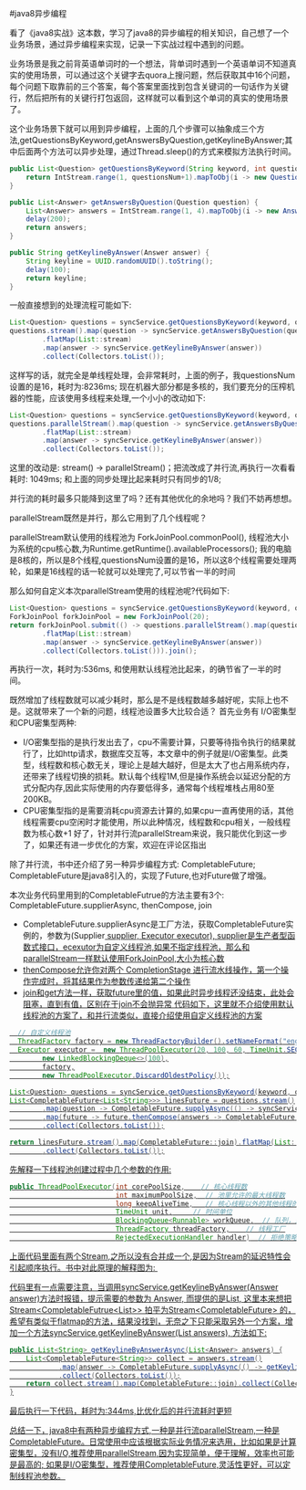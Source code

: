 #java8异步编程

看了《java8实战》这本数，学习了java8的异步编程的相关知识，自己想了一个业务场景，通过异步编程来实现，记录一下实战过程中遇到的问题。

业务场景是我之前背英语单词时的一个想法，背单词时遇到一个英语单词不知道真实的使用场景，可以通过这个关键字去quora上搜问题，然后获取其中16个问题，每个问题下取靠前的三个答案，每个答案里面找到包含关键词的一句话作为关键行，然后把所有的关键行打包返回，这样就可以看到这个单词的真实的使用场景了。

这个业务场景下就可以用到异步编程，上面的几个步骤可以抽象成三个方法,getQuestionsByKeyword,getAnswersByQuestion,getKeylineByAnswer;其中后面两个方法可以异步处理，通过Thread.sleep()的方式来模拟方法执行时间。


```java
public List<Question> getQuestionsByKeyword(String keyword, int questionsNum){
    return IntStream.range(1, questionsNum+1).mapToObj(i -> new Question()).collect(Collectors.toList());
}

public List<Answer> getAnswersByQuestion(Question question) {
    List<Answer> answers = IntStream.range(1, 4).mapToObj(i -> new Answer()).collect(Collectors.toList());
    delay(200);
    return answers;
}

public String getKeylineByAnswer(Answer answer) {
    String keyline = UUID.randomUUID().toString();
    delay(100);
    return keyline;
}

```


一般直接想到的处理流程可能如下:
```java
List<Question> questions = syncService.getQuestionsByKeyword(keyword, questionsNum);
questions.stream().map(question -> syncService.getAnswersByQuestion(question))
        .flatMap(List::stream)
        .map(answer -> syncService.getKeylineByAnswer(answer))
        .collect(Collectors.toList());
```

这样写的话，就完全是单线程处理，会非常耗时，上面的例子，我questionsNum设置的是16，耗时为:8236ms; 现在机器大部分都是多核的，我们要充分的压榨机器的性能，应该使用多线程来处理,一个小小的改动如下:
```java
List<Question> questions = syncService.getQuestionsByKeyword(keyword, questionsNum);
questions.parallelStream().map(question -> syncService.getAnswersByQuestion(question))
        .flatMap(List::stream)
        .map(answer -> syncService.getKeylineByAnswer(answer))
        .collect(Collectors.toList());
```
这里的改动是: stream() -> parallelStream()；把流改成了并行流,再执行一次看看耗时: 1049ms; 和上面的同步处理比起来耗时只有同步的1/8;

并行流的耗时最多只能降到这里了吗？还有其他优化的余地吗？我们不妨再想想。

parallelStream既然是并行，那么它用到了几个线程呢？

parallelStream默认使用的线程池为 ForkJoinPool.commonPool(), 线程池大小为系统的cpu核心数,为Runtime.getRuntime().availableProcessors(); 我的电脑是8核的，所以是8个线程,questionsNum设置的是16，所以这8个线程需要处理两轮，如果是16线程的话一轮就可以处理完了,可以节省一半的时间

那么如何自定义本次parallelStream使用的线程池呢?代码如下:

```java
List<Question> questions = syncService.getQuestionsByKeyword(keyword, questionsNum);
ForkJoinPool forkJoinPool = new ForkJoinPool(20);
return forkJoinPool.submit(() -> questions.parallelStream().map(question -> syncService.getAnswersByQuestion(question))
        .flatMap(List::stream)
        .map(answer -> syncService.getKeylineByAnswer(answer))
        .collect(Collectors.toList())).join();
```
再执行一次，耗时为:536ms, 和使用默认线程池比起来，的确节省了一半的时间。

既然增加了线程数就可以减少耗时，那么是不是线程数越多越好呢，实际上也不是。这就带来了一个新的问题，线程池设置多大比较合适？
首先业务有 I/O密集型和CPU密集型两种:

- I/O密集型指的是执行发出去了，cpu不需要计算，只要等待指令执行的结果就行了，比如http请求，数据库交互等，本文章中的例子就是I/O密集型。此类型，线程数和核心数无关，理论上是越大越好，但是太大了也占用系统内存，还带来了线程切换的损耗。默认每个线程1M,但是操作系统会以延迟分配的方式分配内存,因此实际使用的内存要低得多，通常每个线程堆栈占用80至200KB。
- CPU密集型指的是需要消耗cpu资源去计算的,如果cpu一直再使用的话，其他线程需要cpu空闲时才能使用，所以此种情况，线程数和cpu相关，一般线程数为核心数+1
  好了，针对并行流parallelStream来说，我只能优化到这一步了，如果还有进一步优化的方案，欢迎在评论区指出



除了并行流，书中还介绍了另一种异步编程方式: CompletableFuture; CompletableFuture是java8引入的，实现了Future,也对Future做了增强。

本次业务代码里用到的CompletableFutrue的方法主要有3个: CompletableFuture.supplierAsync, thenCompose, join

- CompletableFuture.supplierAsync是工厂方法，获取CompletableFuture实例的，参数为(Supplier<U> supplier, Executor executor), supplier是生产者型函数式接口，ecexutor为自定义线程池,如果不指定线程池，那么和parallelStream一样默认使用ForkJoinPool,大小为核心数
- thenCompose允许你对两个 CompletionStage 进行流水线操作，第一个操作完成时，将其结果作为参数传递给第二个操作
- join和get方法一样，获取future里的值，如果此时异步线程还没结束，此处会阻塞，直到有值，区别在于join不会抛异常
  代码如下，这里就不介绍使用默认线程池的方案了，和并行流类似，直接介绍使用自定义线程池的方案
```java
  // 自定义线程池
  ThreadFactory factory = new ThreadFactoryBuilder().setNameFormat("englishLearning-pool-%d").build();
  Executor executor =  new ThreadPoolExecutor(20, 100, 60, TimeUnit.SECONDS,
        new LinkedBlockingDeque<>(100),
        factory,
        new ThreadPoolExecutor.DiscardOldestPolicy());

List<Question> questions = syncService.getQuestionsByKeyword(keyword, questionsNum);
List<CompletableFuture<List<String>>> linesFuture = questions.stream()
        .map(question -> CompletableFuture.supplyAsync(() -> syncService.getAnswersByQuestion(question), ThreadPoolUtil.getEnglishLearningPool()))
        .map(future -> future.thenCompose(answers -> CompletableFuture.supplyAsync(() -> syncService.getKeylineByAnswerAsync(answers), ThreadPoolUtil.getEnglishLearningPool())))
        .collect(Collectors.toList());

return linesFuture.stream().map(CompletableFuture::join).flatMap(List::stream)
        .collect(Collectors.toList());
```
先解释一下线程池创建过程中几个参数的作用:
```java
public ThreadPoolExecutor(int corePoolSize,    // 核心线程数
                          int maximumPoolSize,  // 池里允许的最大线程数
                          long keepAliveTime,   // 核心线程以外的其他线程的空闲时间
                          TimeUnit unit,     // 时间单位
                          BlockingQueue<Runnable> workQueue,  // 队列，当线程数大于核心线程，小于最大线程，且队列满了时，创建新线程
                          ThreadFactory threadFactory,    // 线程工厂
                          RejectedExecutionHandler handler)  // 拒绝策略
```
上面代码里面有两个Stream,之所以没有合并成一个,是因为Stream的延迟特性会引起顺序执行。书中对此原理的解释图为:
<img><img>

代码里有一点需要注意，当调用syncService.getKeylineByAnswer(Answer answer)方法时报错，提示需要的参数为 Answer, 而提供的是List<Answer>,  这里本来想把 Stream<CompletableFutrue<List<Answer>>> 拍平为Stream<CompletableFuture<Answer>> 的，希望有类似于flatmap的方法，结果没找到，无奈之下只能采取另外一个方案，增加一个方法syncService.getKeylineByAnswer(List<Answer> answers), 方法如下:

```java
public List<String> getKeylineByAnswerAsync(List<Answer> answers) {
    List<CompletableFuture<String>> collect = answers.stream()
            .map(answer -> CompletableFuture.supplyAsync(() -> getKeylineByAnswer(answer), ThreadPoolUtil.getEnglishLearningPool()))
            .collect(Collectors.toList());
    return collect.stream().map(CompletableFuture::join).collect(Collectors.toList());
}
```
最后执行一下代码，耗时为:344ms,比优化后的并行流耗时更短

总结一下，java8中有两种异步编程方式,一种是并行流parallelStream,一种是CompletableFuture。日常使用中应该根据实际业务情况来选用，比如如果是计算密集型，没有I/O,推荐使用parallelStream,因为实现简单，便于理解，效率也可能是最高的; 如果是I/O密集型，推荐使用CompletableFuture,灵活性更好，可以定制线程池参数。
